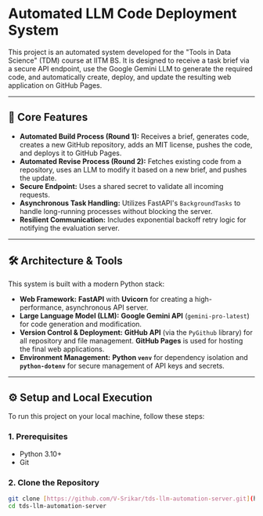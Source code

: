 # Automated LLM Code Deployment System

This project is an automated system developed for the "Tools in Data Science" (TDM) course at IITM BS. It is designed to receive a task brief via a secure API endpoint, use the Google Gemini LLM to generate the required code, and automatically create, deploy, and update the resulting web application on GitHub Pages.

---

## 🚀 Core Features

- **Automated Build Process (Round 1):** Receives a brief, generates code, creates a new GitHub repository, adds an MIT license, pushes the code, and deploys it to GitHub Pages.
- **Automated Revise Process (Round 2):** Fetches existing code from a repository, uses an LLM to modify it based on a new brief, and pushes the update.
- **Secure Endpoint:** Uses a shared secret to validate all incoming requests.
- **Asynchronous Task Handling:** Utilizes FastAPI's `BackgroundTasks` to handle long-running processes without blocking the server.
- **Resilient Communication:** Includes exponential backoff retry logic for notifying the evaluation server.

---

## 🛠️ Architecture & Tools

This system is built with a modern Python stack:

- **Web Framework:** **FastAPI** with **Uvicorn** for creating a high-performance, asynchronous API server.
- **Large Language Model (LLM):** **Google Gemini API** (`gemini-pro-latest`) for code generation and modification.
- **Version Control & Deployment:** **GitHub API** (via the `PyGithub` library) for all repository and file management. **GitHub Pages** is used for hosting the final web applications.
- **Environment Management:** **Python `venv`** for dependency isolation and **`python-dotenv`** for secure management of API keys and secrets.

---

## ⚙️ Setup and Local Execution

To run this project on your local machine, follow these steps:

### 1. Prerequisites
- Python 3.10+
- Git

### 2. Clone the Repository
```bash
git clone [https://github.com/V-Srikar/tds-llm-automation-server.git](https://github.com/V-Srikar/tds-llm-automation-server.git)
cd tds-llm-automation-server